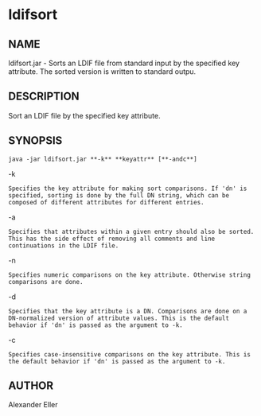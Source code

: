 # ldifsort

## NAME

ldifsort.jar - Sorts an LDIF file from standard input by the specified key
attribute. The sorted version is written to standard outpu.

## DESCRIPTION

Sort an LDIF file by the specified key attribute.

## SYNOPSIS

`java -jar ldifsort.jar **-k** **keyattr** [**-andc**]`

-k

    Specifies the key attribute for making sort comparisons. If 'dn' is specified, sorting is done by the full DN string, which can be composed of different attributes for different entries.
-a

    Specifies that attributes within a given entry should also be sorted. This has the side effect of removing all comments and line continuations in the LDIF file.
-n

    Specifies numeric comparisons on the key attribute. Otherwise string comparisons are done.
-d

    Specifies that the key attribute is a DN. Comparisons are done on a DN-normalized version of attribute values. This is the default behavior if 'dn' is passed as the argument to -k.
-c

    Specifies case-insensitive comparisons on the key attribute. This is the default behavior if 'dn' is passed as the argument to -k.

## AUTHOR

Alexander Eller
